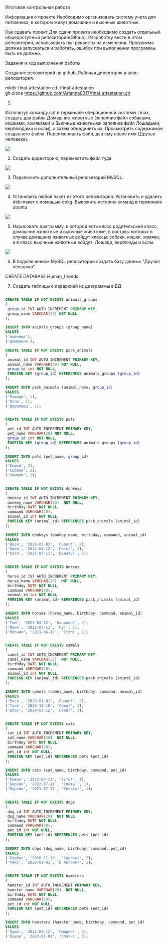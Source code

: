 Итоговая контрольная работа

Информация о проекте
Необходимо организовать систему учета для питомника, в котором живут домашние и вьючные животные.

Как сдавать проект
Для сдачи проекта необходимо создать отдельный общедоступный репозиторий(Github).
Разработку вести в этом репозитории, использовать пул реквесты на изменения.
Программа должна запускаться и работать, ошибок при выполнении программы быть не должно.

Задания и ход выполнения работы

Создание репозиторий на github.  Рабочая директория и клон репозитория.

mkdir final-attestation
cd .\final-attestation\
git clone https://github.com/Arianna8317/final_attestation.git

1. 
Используя команду cat в терминале операционной системы Linux, создать два файла Домашние животные (заполнив файл собаками, кошками, хомяками) и Вьючные животными заполнив файл Лошадьми, верблюдами и ослы), а затем объединить их. Просмотреть содержимое созданного файла. Переименовать файл, дав ему новое имя (Друзья человека).

<image src="images\image1.png" >


2. Создать директорию, переместить файл туда.

<image src="images\image2.png" >

3. Подключить дополнительный репозиторий MySQL. 

<image src="images\image3.png" >

4. Установить любой пакет из этого репозитория.
Установить и удалить deb-пакет с помощью dpkg.
Выложить историю команд в терминале ubuntu

<image src="images\image4.png" >

5. Нарисовать диаграмму, в которой есть класс родительский класс, домашние животные и вьючные животные, в составы которых в случае домашних животных войдут классы: собаки, кошки, хомяки, а в класс вьючные животные войдут: Лошади, верблюды и ослы.

<image src="images\bd_structure.drawio" >

6. В подключенном MySQL репозитории создать базу данных “Друзья человека”

CREATE DATABASE Human_friends

7. Создать таблицы с иерархией из диаграммы в БД

``` SQL

CREATE TABLE IF NOT EXISTS animals_groups
(
 group_id INT AUTO_INCREMENT PRIMARY KEY,
 group_name VARCHAR(20) NOT NULL
);

INSERT INTO animals_groups (group_name)
VALUES
('вьючные'),
('домашние');

CREATE TABLE IF NOT EXISTS pack_animals
(
 animal_id INT AUTO_INCREMENT PRIMARY KEY,
 animal_name VARCHAR(20) NOT NULL,
 group_id int NOT NULL,
 FOREIGN KEY (group_id) REFERENCES animals_groups (group_id) 
);

INSERT INTO pack_animals (animal_name, group_id)
VALUES
('Лошади', 1),
('Ослы', 1),
('Верблюды', 1);


CREATE TABLE IF NOT EXISTS pets
(
 pet_id INT AUTO_INCREMENT PRIMARY KEY,
 pet_name VARCHAR(20) NOT NULL,
 group_id int NOT NULL,
 FOREIGN KEY (group_id) REFERENCES animals_groups (group_id) 
);

INSERT INTO pets (pet_name, group_id)
VALUES
('Кошки', 2),
('Собаки', 2),
('Хомяки', 2);


CREATE TABLE IF NOT EXISTS donkeys
(
 donkey_id INT AUTO_INCREMENT PRIMARY KEY,
 donkey_name VARCHAR(20)  NOT NULL,
 birthday DATE NOT NULL,
 command VARCHAR(20),
 animal_id int NOT NULL,
 FOREIGN KEY (animal_id) REFERENCES pack_animals (animal_id) 
);

INSERT INTO donkeys (donkey_name, birthday, command, animal_id)
VALUES
('Вася', '2020-02-03', 'Голос!', 2),
('Кира', '2023-01-12', 'Пить!', 2),
('Катя', '2022-07-11', 'Бежать!', 2);


CREATE TABLE IF NOT EXISTS horses
(
 horse_id INT AUTO_INCREMENT PRIMARY KEY,
 horse_name VARCHAR(20)  NOT NULL,
 birthday DATE NOT NULL,
 command VARCHAR(20),
 animal_id int NOT NULL,
 FOREIGN KEY (animal_id) REFERENCES pack_animals (animal_id) 
);

INSERT INTO horses (horse_name, birthday, command, animal_id)
VALUES
('Том', '2021-03-12', 'Направо!', 1),
('Маня', '2022-07-11', 'Ну!', 1),
('Молния', '2021-06-12', 'Стоп!', 1);


CREATE TABLE IF NOT EXISTS camels
(
 camel_id INT AUTO_INCREMENT PRIMARY KEY,
 camel_name VARCHAR(20)  NOT NULL,
 birthday DATE NOT NULL,
 command VARCHAR(20),
 animal_id int NOT NULL,
 FOREIGN KEY (animal_id) REFERENCES pack_animals (animal_id) 
);

INSERT INTO camels (camel_name, birthday, command, animal_id)
VALUES
('Вася', '2020-01-01', 'Право!', 3),
('Таня', '2020-11-10', 'Лево!', 3),
('Блох', '2020-03-12', 'Стой!', 3);


CREATE TABLE IF NOT EXISTS cats
(
 cat_id INT AUTO_INCREMENT PRIMARY KEY,
 cat_name VARCHAR(20)  NOT NULL,
 birthday DATE NOT NULL,
 command VARCHAR(20),
 pet_id int NOT NULL,
 FOREIGN KEY (pet_id) REFERENCES pets (pet_id) 
);

INSERT INTO cats (cat_name, birthday, command, pet_id)
VALUES
('Рыжик', '2022-07-11', 'Есть!', 1),
('Барсик', '2022-07-11', 'Спать!', 1),
('Мурзик', '2021-07-11', 'Урчать!', 1);


CREATE TABLE IF NOT EXISTS dogs
(
 dog_id INT AUTO_INCREMENT PRIMARY KEY,
 dog_name VARCHAR(20)  NOT NULL,
 birthday DATE NOT NULL,
 command VARCHAR(20),
 pet_id int NOT NULL,
 FOREIGN KEY (pet_id) REFERENCES pets (pet_id) 
);

INSERT INTO dogs (dog_name, birthday, command, pet_id)
VALUES
('Барбос', '2020-11-10', 'Сидеть!', 2),
('Рекс', '2020-01-01', 'В погоню!', 2);


CREATE TABLE IF NOT EXISTS hamsters
(
 hamster_id INT AUTO_INCREMENT PRIMARY KEY,
 hamster_name VARCHAR(20)  NOT NULL,
 birthday DATE NOT NULL,
 command VARCHAR(20),
 pet_id int NOT NULL,
 FOREIGN KEY (pet_id) REFERENCES pets (pet_id) 
);

INSERT INTO hamsters (hamster_name, birthday, command, pet_id)
VALUES
('Луша', '2022-03-12', 'Смирно!', 3),
('Пушок', '2023-01-01', 'Спать!', 3);
```


